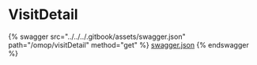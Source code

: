 # VisitDetail

{% swagger src="../../../.gitbook/assets/swagger.json" path="/omop/visitDetail" method="get" %}
[swagger.json](../../../.gitbook/assets/swagger.json)
{% endswagger %}
